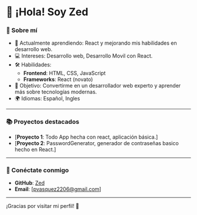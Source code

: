 # 👋 ¡Hola! Soy Zed  

### 🚀 Sobre mí  
- 🌱 Actualmente aprendiendo: React y mejorando mis habilidades en desarrollo web.  
- 💻 Intereses: Desarrollo web, Desarrollo Movil con React.  
- 🛠️ Habilidades:  
  - **Frontend**: HTML, CSS, JavaScript  
  - **Frameworks**: React (novato)  
- 🎯 Objetivo: Convertirme en un desarrollador web experto y aprender más sobre tecnologías modernas.  
- 🌍 Idiomas: Español, Ingles 

---

### 📚 Proyectos destacados  
- [**Proyecto 1**: Todo App hecha con react, aplicación básica.]  
- [**Proyecto 2**: PasswordGenerator, generador de contraseñas basico hecho en React.]  

---

### 🤝 Conéctate conmigo  
- **GitHub**: [Zed](https://github.com/ZehdWay)  
- **Email**: [pvasquez2206@gmail.com]  

---

¡Gracias por visitar mi perfil! 🚀
